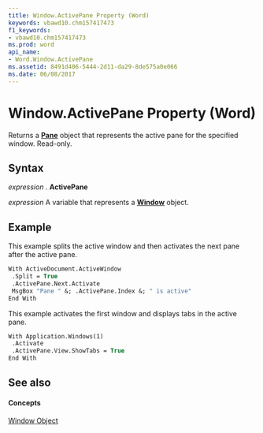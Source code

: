 ```yaml
---
title: Window.ActivePane Property (Word)
keywords: vbawd10.chm157417473
f1_keywords:
- vbawd10.chm157417473
ms.prod: word
api_name:
- Word.Window.ActivePane
ms.assetid: 8491d406-5444-2d11-da29-8de575a0e066
ms.date: 06/08/2017
---
```



# Window.ActivePane Property (Word)

Returns a  **[Pane](pane-object-word.md)** object that represents the active pane for the specified window. Read-only.


## Syntax

 _expression_ . **ActivePane**

 _expression_ A variable that represents a **[Window](window-object-word.md)** object.


## Example

This example splits the active window and then activates the next pane after the active pane.


```vb
With ActiveDocument.ActiveWindow 
 .Split = True 
 .ActivePane.Next.Activate 
 MsgBox "Pane " &; .ActivePane.Index &; " is active" 
End With
```

This example activates the first window and displays tabs in the active pane.




```vb
With Application.Windows(1) 
 .Activate 
 .ActivePane.View.ShowTabs = True 
End With
```


## See also


#### Concepts


[Window Object](window-object-word.md)

